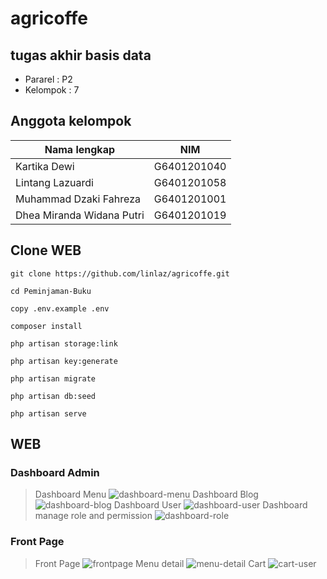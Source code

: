 # agricoffe
## tugas akhir basis data
- Pararel : P2
- Kelompok : 7
## Anggota kelompok
| Nama lengkap  | NIM |
| ------------- | ------------- |
| Kartika Dewi  | G6401201040  |
| Lintang Lazuardi  | G6401201058  |
| Muhammad Dzaki Fahreza  | G6401201001  |
| Dhea Miranda Widana Putri  | G6401201019  |
## Clone WEB
```
git clone https://github.com/linlaz/agricoffe.git
```
```
cd Peminjaman-Buku
```
```
copy .env.example .env
```
```
composer install
```
```
php artisan storage:link
```
```
php artisan key:generate
```
```
php artisan migrate
```
```
php artisan db:seed
```
```
php artisan serve
```
## WEB
### Dashboard Admin
> Dashboard Menu
![dashboard-menu](https://user-images.githubusercontent.com/89636741/144730245-add2a287-7686-4bf4-85bb-618151d81cd9.png)
> Dashboard Blog
![dashboard-blog](https://user-images.githubusercontent.com/89636741/144730322-f386063a-71ee-4fe5-a82f-c4a44e9bc765.png)
> Dashboard User
![dashboard-user](https://user-images.githubusercontent.com/89636741/144730520-073988a6-497a-4e55-a27c-8917cb7a0a06.png)
> Dashboard manage role and permission
![dashboard-role](https://user-images.githubusercontent.com/89636741/144730572-fca8fed9-e82c-4d25-b5a0-f92291d3ec85.png)
### Front Page
> Front Page
![frontpage](https://user-images.githubusercontent.com/89636741/144730840-b14b6ca1-ab48-41a3-9f39-b040fa43c7af.png)
> Menu detail
![menu-detail](https://user-images.githubusercontent.com/89636741/144730957-317c8a85-0c04-418d-b48e-97b3233c81b2.png)
> Cart 
![cart-user](https://user-images.githubusercontent.com/89636741/144731010-3ff4457d-d831-4689-a2fa-df131e64cd74.png)
